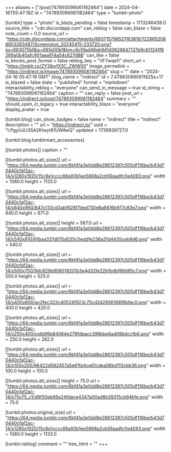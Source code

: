 +++
aliases = ["/post/747893099061182464"]
date = 2024-04-16T05:47:19Z
id = "747893099061182464"
type = "tumblr-photo"

[tumblr]
type = "photo"
is_blaze_pending = false
timestamp = 1713246439.0
source_title = "cdn.discordapp.com"
can_reblog = false
can_blaze = false
note_count = 0.0
source_url = "https://cdn.discordapp.com/attachments/893715798521163816/1229652088603283487/Screenshot_20240415-233720.png?ex=663075bf&is=661e00bf&hm=8cf9ad46eb941d3628647137b9c611241f8269a0b40afc901aea614a54c627d8&"
can_like = false
is_blocks_post_format = false
reblog_key = "VF7wqe1l"
short_url = "https://tmblr.co/ZY3jbyfX3C_ZWW00"
image_permalink = "https://indirect.io/image/747893099061182464"
slug = ""
date = "2024-04-16 05:47:19 GMT"
blog_name = "indirect"
id = 7.478930990611825e+17
is_blazed = false
state = "published"
format = "markdown"
interactability_reblog = "everyone"
can_send_in_message = true
id_string = "747893099061182464"
caption = ""
can_reply = false
post_url = "https://indirect.io/post/747893099061182464"
summary = ""
should_open_in_legacy = true
interactability_blaze = "everyone"
display_avatar = true

[tumblr.blog]
can_show_badges = false
name = "indirect"
title = "indirect"
description = ""
url = "https://indirect.io/"
uuid = "t:PgyUJU3SA2Klwyt81UWAwQ"
updated = 1739939727.0

[tumblr.blog.tumblrmart_accessories]

[[tumblr.photos]]
caption = ""

[[tumblr.photos.alt_sizes]]
url = "https://64.media.tumblr.com/6bf41a3e0dd8e28612397c505df116be/b43d70440cfaf2ac-14/s1280x1920/15c8e1cccc88a93b1ee5868a2cb59aadfc0e4093.png"
width = 1080.0
height = 1133.0

[[tumblr.photos.alt_sizes]]
url = "https://64.media.tumblr.com/6bf41a3e0dd8e28612397c505df116be/b43d70440cfaf2ac-14/s640x960/847cf33cd3ab1628f7ded730e8a6616b977c83e7.png"
width = 640.0
height = 671.0

[[tumblr.photos.alt_sizes]]
height = 567.0
url = "https://64.media.tumblr.com/6bf41a3e0dd8e28612397c505df116be/b43d70440cfaf2ac-14/s540x810/61baa337d015d035c5eddfe238a31d4435ceb9d6.png"
width = 540.0

[[tumblr.photos.alt_sizes]]
url = "https://64.media.tumblr.com/6bf41a3e0dd8e28612397c505df116be/b43d70440cfaf2ac-14/s500x750/9dc829b958019201b3e4d32fe22b1bdbf86d85c7.png"
width = 500.0
height = 525.0

[[tumblr.photos.alt_sizes]]
url = "https://64.media.tumblr.com/6bf41a3e0dd8e28612397c505df116be/b43d70440cfaf2ac-14/s400x600/ac2fec322c40524f923c75cd242656168f8bfac0.png"
width = 400.0
height = 420.0

[[tumblr.photos.alt_sizes]]
url = "https://64.media.tumblr.com/6bf41a3e0dd8e28612397c505df116be/b43d70440cfaf2ac-14/s250x400/ce8df6b84064e276fdbacc399bbe6ad08bdccfb6.png"
width = 250.0
height = 262.0

[[tumblr.photos.alt_sizes]]
url = "https://64.media.tumblr.com/6bf41a3e0dd8e28612397c505df116be/b43d70440cfaf2ac-14/s100x200/96422d082457a5e61fa4ce61cdea56bd113cbb36.png"
width = 100.0
height = 105.0

[[tumblr.photos.alt_sizes]]
height = 75.0
url = "https://64.media.tumblr.com/6bf41a3e0dd8e28612397c505df116be/b43d70440cfaf2ac-14/s75x75_c1/d9f30eb66e24fdace4347a00ad8b39315cb94bfe.png"
width = 75.0

[tumblr.photos.original_size]
url = "https://64.media.tumblr.com/6bf41a3e0dd8e28612397c505df116be/b43d70440cfaf2ac-14/s1280x1920/15c8e1cccc88a93b1ee5868a2cb59aadfc0e4093.png"
width = 1080.0
height = 1133.0

[tumblr.reblog]
comment = ""
tree_html = ""
+++
